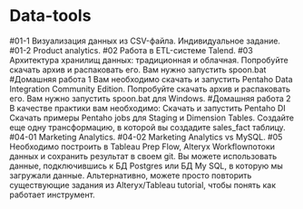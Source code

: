 # Data-tools
#01-1
Визуализация данных из CSV-файла. Индивидуальное задание.
#01-2
Product analytics.
#02
Работа в ETL-системе Talend.
#03
Архитектура хранилищ данных: традиционная и облачная. Попробуйте скачать архив и распаковать его. Вам нужно запустить spoon.bat
#Домашняя работа 1
Вам необходимо скачать и запустить Pentaho Data Integration Community Edition. Попробуйте скачать архив и распаковать его. Вам нужно запустить spoon.bat для Windows.
#Домашняя работа 2
В качестве практики вам необходимо:
Скачать и запустить Pentaho DI
Скачать примеры Pentaho jobs для Staging и Dimension Tables.
Создайте еще одну трансформацию, в которой вы создадите sales_fact таблицу.
#04-01
Marketing Analytics.
#04-02
Marketing Analytics vs MySQL.
#05
Необходимо построить в Tableau Prep Flow, Alteryx Workflowпотоки данных и сохранить результат в своем git. Вы можете использовать данные, подключившись к БД Postgres или БД My SQL, в которую мы загружали данные. Альтернативно, можете просто повторить существующие задания из Alteryx/Tableau tutorial, чтобы понять как работает инструмент.
